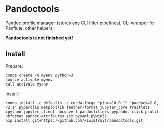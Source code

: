 # Pandoctools

Pandoc profile manager (stores any CLI filter pipelines), CLI wrapper for Panflute, other helpers.

**Pandoctools is not finished yet!**

## Install

Prepare:

```
conda create -n myenv python=3
source activate myenv
call activale myenv
```

Install:

```
conda install -c defaults -c conda-forge "pip>=10.0.1" "pandoc>=2.0,<2.1" pyperclip matplotlib feather-format jupyter_core traitlets ipython jupyter_client nbconvert pandocfilters pypandoc click psutil nbformat pandoc-attributes six pyyaml pywin32
pip install git+https://github.com/kiwi0fruit/pandoctools.git
```
